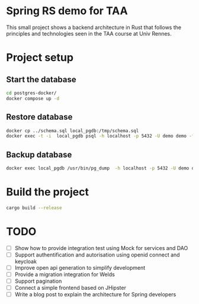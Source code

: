 # Spring RS demo for TAA

This small project shows a backend architecture in Rust that follows the principles and technologies seen in the TAA course at Univ Rennes.
 
# Project setup

## Start the database

```bash
cd postgres-docker/
docker compose up -d 
```

## Restore database

```bash
docker cp ../schema.sql local_pgdb:/tmp/schema.sql
docker exec -t -i  local_pgdb psql -h localhost -p 5432 -U demo demo -f /tmp/schema.sql
```

## Backup database

```bash
docker exec local_pgdb /usr/bin/pg_dump  -h localhost -p 5432 -U demo demo > schema.sql
```

# Build the project

```bash
cargo build --release
```


# TODO

- [ ] Show how to provide integration test using Mock for services and DAO
- [ ] Support authentification and autorisation using openid connect and keycloak
- [ ] Improve open api generation to simplify development
- [ ] Provide a migration integration for Welds
- [ ] Support pagination
- [ ] Connect a simple frontend based on JHipster
- [ ] Write a blog post to explain the architecture for Spring developers
